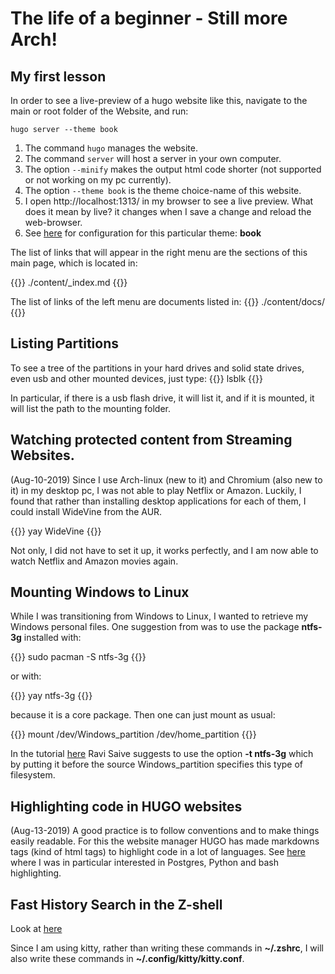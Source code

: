 # The life of a beginner - Still more Arch!

## My first lesson
In order to see a live-preview of a hugo website like this, 
navigate to the main or root folder of the Website, and run:
    
    hugo server --theme book

1. The command `hugo` manages the website. 
2. The command `server` will host a server in your own computer.
3. The option `--minify` makes the output html code shorter (not supported or not working on my pc currently).
4. The option `--theme book` is the theme choice-name of this website.
5. I open http://localhost:1313/ in my browser to see a live preview. What does it mean by live? it changes when I save a change and reload the web-browser. 
6. See [here](https://github.com/alex-shpak/hugo-book#configuration) for
   configuration for this particular theme: **book**

The list of links that will appear in the right menu are the sections of this main page, which is located in:

{{<highlight bash>}}
    ./content/_index.md
{{</highlight>}}

The list of links of the left menu are documents listed in:
{{<highlight bash>}}
    ./content/docs/
{{</highlight>}}



## Listing Partitions 
To see a tree of the partitions in your hard drives and solid state drives, even usb and other mounted devices, just type:
{{<highlight bash>}}
    lsblk
{{</highlight>}}

In particular, if there is a usb flash drive, it will list it, and if it is mounted, it will list the path to the mounting folder. 

## Watching protected content from Streaming Websites.
(Aug-10-2019) Since I use Arch-linux (new to it) and Chromium (also new to it) in my desktop pc,  I was not able to play  Netflix or Amazon. Luckily, I found that rather than installing desktop applications for each of them, I could install WideVine from the AUR.

{{<highlight bash>}}
   yay WideVine
{{</highlight>}}

Not only, I did not have to set it up, it works perfectly, and I am now able to watch Netflix and Amazon movies again.

## Mounting Windows to Linux
While I was transitioning from Windows to Linux, I wanted to retrieve my Windows personal files. One suggestion from was to use the package **ntfs-3g** installed with:

 {{<highlight bash>}}
   sudo pacman -S ntfs-3g
{{</highlight>}}

or with:
    
 {{<highlight bash>}}
   yay ntfs-3g
{{</highlight>}}

because it is a core package. Then one can just mount as usual:

{{<highlight bash>}}
    mount /dev/Windows_partition /dev/home_partition
{{</highlight>}}

In the tutorial
[here](https://www.tecmint.com/how-do-i-access-or-mount-windows-ntfs-partition-in-linux/)
Ravi Saive suggests to use the option **-t ntfs-3g** which by putting it before the source Windows_partition specifies this type of filesystem. 

## Highlighting code in HUGO websites

(Aug-13-2019) A good practice is to follow conventions and to make things easily readable. For this the website manager HUGO has made markdowns tags (kind of html tags) to highlight code in a lot of languages. See [here](https://gohugo.io/content-management/syntax-highlighting/) where I was in particular interested in Postgres, Python and bash highlighting.

## Fast History Search in the Z-shell
Look at [here](https://unix.stackexchange.com/questions/97843/how-can-i-search-history-with-text-already-entered-at-the-prompt-in-zsh)

Since I am using kitty, rather than writing these commands in **~/.zshrc**, I will also write these commands in **~/.config/kitty/kitty.conf**. 




